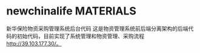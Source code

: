 # newchinalife MATERIALS
新华保险物资采购管理系统后台代码
这是物资管理系统前后端分离架构的后端代码的初始代码，目前实现了系统管理和物资管理、采购流程 http://39.103.177.30/。
